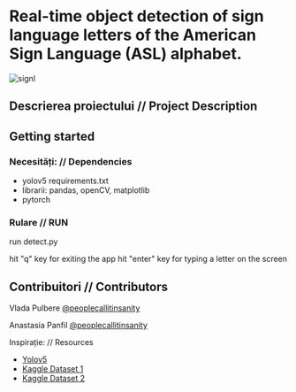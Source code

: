 # Real-time object detection of sign language letters of the American Sign Language (ASL) alphabet. 
![signl](https://user-images.githubusercontent.com/92129567/236470362-a0224f9d-ac85-4e47-b889-842cc99004f6.jpg)


## Descrierea proiectului // Project Description



## Getting started

### Necesități: // Dependencies

* yolov5 requirements.txt
* librarii: pandas, openCV, matplotlib
* pytorch


### Rulare // RUN

run detect.py

hit "q" key for exiting the app
hit "enter" key for typing a letter on the screen

## Contribuitori // Contributors

 Vlada Pulbere    [@peoplecallitinsanity](https://github.com/peoplecallitinsanity)
 
 Anastasia Panfil    [@peoplecallitinsanity](https://github.com/anastasiaapanfil)


Inspirație: // Resources
* [Yolov5](https://github.com/ultralytics/yolov5)
* [Kaggle Dataset 1](https://www.kaggle.com/datasets/grassknoted/asl-alphabet)
* [Kaggle Dataset 2](https://www.kaggle.com/datasets/kapillondhe/american-sign-language)
